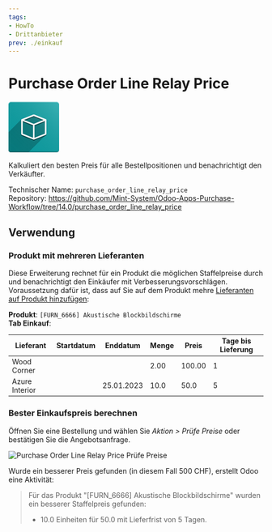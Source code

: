 ```yaml
---
tags:
- HowTo
- Drittanbieter
prev: ./einkauf
---
```

# Purchase Order Line Relay Price
![icon_oms_box](assets/icon_oms_box.png)

Kalkuliert den besten Preis für alle Bestellpositionen und benachrichtigt den Verkäufter.

Technischer Name: `purchase_order_line_relay_price`\
Repository: <https://github.com/Mint-System/Odoo-Apps-Purchase-Workflow/tree/14.0/purchase_order_line_relay_price>

## Verwendung

### Produkt mit mehreren Lieferanten

Diese Erweiterung rechnet für ein Produkt die möglichen Staffelpreise durch und benachrichtigt den Einkäufer mit Verbesserungsvorschlägen. Voraussetzung dafür ist, dass auf Sie auf dem Produkt mehre  [Lieferanten auf Produkt hinzufügen](Einkauf.md#Lieferant%20auf%20Produkt%20hinzufügen):

**Produkt**: `[FURN_6666] Akustische Blockbildschirme`\
**Tab Einkauf**:

| Lieferant      | Startdatum | Enddatum   | Menge | Preis  | Tage bis Lieferung |
| -------------- | ---------- | ---------- | ----- | ------ | ------------------ |
| Wood Corner    |            |            | 2.00  | 100.00 | 1                  |
| Azure Interior |            | 25.01.2023 | 10.0  | 50.0   | 5                   |

### Bester Einkaufspreis berechnen

Öffnen Sie eine Bestellung und wählen Sie *Aktion > Prüfe Preise* oder bestätigen Sie die Angebotsanfrage.

![Purchase Order Line Relay Price Prüfe Preise](assets/Purchase%20Order%20Line%20Relay%20Price%20Prüfe%20Preise.gif)

Wurde ein besserer Preis gefunden (in diesem Fall 500 CHF), erstellt Odoo eine Aktivität:

> Für das Produkt "[FURN_6666] Akustische Blockbildschirme" wurden ein besserer Staffelpreis gefunden:
> * 10.0 Einheiten für 50.0 mit Lieferfrist von 5 Tagen.